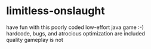 # limitless-onslaught
have fun with this poorly coded low-effort java game :-) <br />
hardcode, bugs, and atrocious optimization are included <br />
quality gameplay is not
